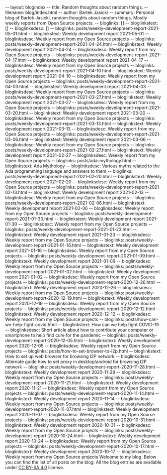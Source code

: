 -- layout: blogindex
-- title: Random thoughts about random things.
-- filename: blog/index.html
-- author: Bartek Jasicki
-- summary: Personal blog of Bartek Jasicki, random thoughts about random things. Mostly weekly reports from Open Source projects.
-- bloglinks: []
-- bloglinkstext: []
-- bloglinksdesc: []
-- bloglinks: posts/weekly-development-report-2021-05-01.html
-- bloglinkstext: Weekly development report 2021-05-01
-- bloglinksdesc: Weekly report from my Open Source projects
-- bloglinks: posts/weekly-development-report-2021-04-24.html
-- bloglinkstext: Weekly development report 2021-04-24
-- bloglinksdesc: Weekly report from my Open Source projects
-- bloglinks: posts/weekly-development-report-2021-04-17.html
-- bloglinkstext: Weekly development report 2021-04-17
-- bloglinksdesc: Weekly report from my Open Source projects
-- bloglinks: posts/weekly-development-report-2021-04-10.html
-- bloglinkstext: Weekly development report 2021-04-10
-- bloglinksdesc: Weekly report from my Open Source projects
-- bloglinks: posts/weekly-development-report-2021-04-03.html
-- bloglinkstext: Weekly development report 2021-04-03
-- bloglinksdesc: Weekly report from my Open Source projects
-- bloglinks: posts/weekly-development-report-2021-03-27.html
-- bloglinkstext: Weekly development report 2021-03-27
-- bloglinksdesc: Weekly report from my Open Source projects
-- bloglinks: posts/weekly-development-report-2021-03-20.html
-- bloglinkstext: Weekly development report 2021-03-20
-- bloglinksdesc: Weekly report from my Open Source projects
-- bloglinks: posts/weekly-development-report-2021-03-13.html
-- bloglinkstext: Weekly development report 2021-03-13
-- bloglinksdesc: Weekly report from my Open Source projects
-- bloglinks: posts/weekly-development-report-2021-03-06.html
-- bloglinkstext: Weekly development report 2021-03-06
-- bloglinksdesc: Weekly report from my Open Source projects
-- bloglinks: posts/weekly-development-report-2021-02-27.html
-- bloglinkstext: Weekly development report 2021-02-27
-- bloglinksdesc: Weekly report from my Open Source projects
-- bloglinks: posts/ada-mythology.html
-- bloglinkstext: Ada Mythology
-- bloglinksdesc: Various myths related to the Ada programming language and answers to them
-- bloglinks: posts/weekly-development-report-2021-02-20.html
-- bloglinkstext: Weekly development report 2021-02-20
-- bloglinksdesc: Weekly report from my Open Source projects
-- bloglinks: posts/weekly-development-report-2021-02-13.html
-- bloglinkstext: Weekly development report 2021-02-13
-- bloglinksdesc: Weekly report from my Open Source projects
-- bloglinks: posts/weekly-development-report-2021-02-06.html
-- bloglinkstext: Weekly development report 2021-02-06
-- bloglinksdesc: Weekly report from my Open Source projects
-- bloglinks: posts/weekly-development-report-2021-01-30.html
-- bloglinkstext: Weekly development report 2021-01-30
-- bloglinksdesc: Weekly report from my Open Source projects
-- bloglinks: posts/weekly-development-report-2021-01-23.html
-- bloglinkstext: Weekly development report 2021-01-23
-- bloglinksdesc: Weekly report from my Open Source projects
-- bloglinks: posts/weekly-development-report-2021-01-16.html
-- bloglinkstext: Weekly development report 2021-01-16
-- bloglinksdesc: Weekly report from my Open Source projects
-- bloglinks: posts/weekly-development-report-2021-01-09.html
-- bloglinkstext: Weekly development report 2021-01-09
-- bloglinksdesc: Weekly report from my Open Source projects
-- bloglinks: posts/weekly-development-report-2021-01-02.html
-- bloglinkstext: Weekly development report 2021-01-02
-- bloglinksdesc: Weekly report from my Open Source projects
-- bloglinks: posts/weekly-development-report-2020-12-26.html
-- bloglinkstext: Weekly development report 2020-12-26
-- bloglinksdesc: Weekly report from my Open Source projects
-- bloglinks: posts/weekly-development-report-2020-12-19.html
-- bloglinkstext: Weekly development report 2020-12-19
-- bloglinksdesc: Weekly report from my Open Source projects
-- bloglinks: posts/weekly-development-report-2020-12-12.html
-- bloglinkstext: Weekly development report 2020-12-12
-- bloglinksdesc: Weekly report from my Open Source projects
-- bloglinks: posts/how-can-we-help-fight-covid.html
-- bloglinkstext: How can we help fight COVID-19
-- bloglinksdesc: Short article about how to contribute your computer or smartphone to help find cure for the pandemic
-- bloglinks: posts/weekly-development-report-2020-12-05.html
-- bloglinkstext: Weekly development report 2020-12-05
-- bloglinksdesc: Weekly report from my Open Source projects
-- bloglinks: posts/how-to-set-browser-to-i2p.html
-- bloglinkstext: How to set up web browser for browsing I2P network
-- bloglinksdesc: Alternate guide how to set proxy in desktop/android for browsing I2P network
-- bloglinks: posts/weekly-development-report-2020-11-28.html
-- bloglinkstext: Weekly development report 2020-11-28
-- bloglinksdesc: Weekly report from my Open Source projects
-- bloglinks: posts/weekly-development-report-2020-11-21.html
-- bloglinkstext: Weekly development report 2020-11-21
-- bloglinksdesc: Weekly report from my Open Source projects
-- bloglinks: posts/weekly-development-report-2020-11-14.html
-- bloglinkstext: Weekly development report 2020-11-14
-- bloglinksdesc: Weekly report from my Open Source projects
-- bloglinks: posts/weekly-development-report-2020-11-07.html
-- bloglinkstext: Weekly development report 2020-11-07
-- bloglinksdesc: Weekly report from my Open Source projects
-- bloglinks: posts/weekly-development-report-2020-10-31.html
-- bloglinkstext: Weekly development report 2020-10-31
-- bloglinksdesc: Weekly report from my Open Source projects
-- bloglinks: posts/weekly-development-report-2020-10-24.html
-- bloglinkstext: Weekly development report 2020-10-24
-- bloglinksdesc: Weekly report from my Open Source projects
-- bloglinks: posts/weekly-development-report-2020-10-17.html
-- bloglinkstext: Weekly development report 2020-10-17
-- bloglinksdesc: Weekly report from my Open Source projects
Welcome to my blog. Below you can find the list of all posts on the blog. All
the blog entries are available under [CC BY-SA 4.0](https://creativecommons.org/licenses/by-sa/4.0/deed.en)
license.

